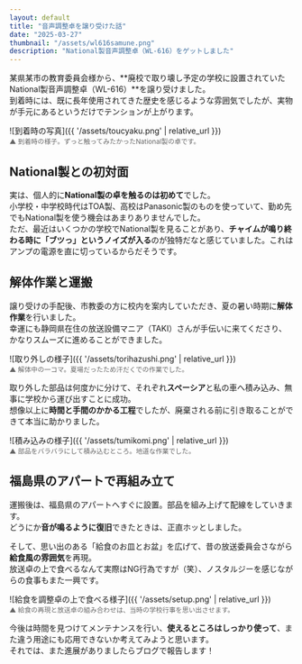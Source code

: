 ```yaml
---
layout: default
title: "音声調整卓を譲り受けた話"
date: "2025-03-27"
thumbnail: "/assets/wl616samune.png"
description: "National製音声調整卓（WL-616）をゲットしました"
---
```


某県某市の教育委員会様から、**廃校で取り壊し予定の学校に設置されていたNational製音声調整卓（WL-616）**を譲り受けました。  
到着時には、既に長年使用されてきた歴史を感じるような雰囲気でしたが、実物が手元にあるというだけでテンションが上がります。

![到着時の写真]({{ '/assets/toucyaku.png' | relative_url }})  
<small style="color:#666;">▲ 到着時の様子。ずっと触ってみたかったNational製の卓です。</small>

## National製との初対面

実は、個人的に**National製の卓を触るのは初めて**でした。  
小学校・中学校時代はTOA製、高校はPanasonic製のものを使っていて、勤め先でもNational製を使う機会はあまりありませんでした。  
ただ、最近はいくつかの学校でNational製を見ることがあり、**チャイムが鳴り終わる時に「ブツっ」というノイズが入る**のが独特だなと感じていました。これはアンプの電源を直に切っているからだそうです。

## 解体作業と運搬

譲り受けの手配後、市教委の方に校内を案内していただき、夏の暑い時期に**解体作業**を行いました。  
幸運にも静岡県在住の放送設備マニア（TAKI）さんが手伝いに来てくださり、かなりスムーズに進めることができました。

![取り外しの様子]({{ '/assets/torihazushi.png' | relative_url }})  
<small style="color:#666;">▲ 解体中の一コマ。夏場だったため汗だくでの作業でした。</small>

取り外した部品は何度かに分けて、それぞれ**スペーシア**と私の車へ積み込み、無事に学校から運び出すことに成功。  
想像以上に**時間と手間のかかる工程**でしたが、廃棄される前に引き取ることができて本当に助かりました。

![積み込みの様子]({{ '/assets/tumikomi.png' | relative_url }})  
<small style="color:#666;">▲ 部品をバラバラにして積み込むところ。地道な作業でした。</small>

## 福島県のアパートで再組み立て

運搬後は、福島県のアパートへすぐに設置。部品を組み上げて配線をしていきます。  
どうにか**音が鳴るように復旧**できたときは、正直ホッとしました。

そして、思い出のある「給食のお皿とお盆」を広げて、昔の放送委員会さながら**給食風の雰囲気**を再現。  
放送卓の上で食べるなんて実際はNG行為ですが（笑）、ノスタルジーを感じながらの食事もまた一興です。

![給食を調整卓の上で食べる様子]({{ '/assets/setup.png' | relative_url }})  
<small style="color:#666;">▲ 給食の再現と放送卓の組み合わせは、当時の学校行事を思い出させます。</small>

今後は時間を見つけてメンテナンスを行い、**使えるところはしっかり使って**、また違う用途にも応用できないか考えてみようと思います。  
それでは、また進展がありましたらブログで報告します！
